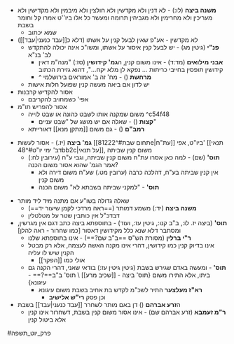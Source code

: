 * **משנה ביצה** (לו:) - לא דנין ולא מקדשין ולא חולצין ולא מיבמין ולא מקדישין ולא מעריכין ולא מחרימין ולא מגביהין תרומה ומעשר כל אלו ביו''ט אמרו קל וחומר בשבת
	* שמא יכתוב
* לא מקדשין - אע"פ שאין לבעל קנין על אשתו (דלא כ[[עבד כנעני|עבד]])
	* **פנ"י** (גיטין מג) - יש לבעל קנין איסור על אשתו, ומשו"כ אינה יכולה להתקדש לב' בנ"א
		* **אבני מילואים** (מד:ד) - אינו משום קנין, ה**גמ' קידושין** (סז:) "מנה"מ דאין קידושין תופסין בחייבי כריתות … נפקא לן מלא יקח…", דהוא גזירת הכתוב
		* ^ **מרחשת** () - מח' זה ב' אמוראים בירושלמי
	* יש לדון אם ביאה מעשה קנין שפועל חלות אישות
* אסור להקדיש קרבנות
	* אפי' כשמחויב להקריבם
* אסור להפריש תו"מ
	* משום שמקנה אותו לשבט כהונה או שבט לוייה ^c54f48
		* **קצות** () - שאלה אם יש מושג של "שבט עניים"
	* **רמב"ם** () - גם משום [[מתקן מנא]] דאורייתא
- **גמ' ביצה** (יז.) - אסור לעשות [[תחום שבת#^81222e|עת"ח]] ביו"ט, אפי' [[תנאי דב' ימי יו"ט#^48bb2c|על תנאי]], משום קנין שביתה
	* **תוס'** (שם) - למה כאן אסרו עת"ח משום קנין שביתה, וגבי ע"ח (עירובין לח:) אמר הגמ' שהוא אסור משום הכנה?
		* אין קנין שביתה בע"ח, דהלכה כרבה (ערובין מט.) שע"ח משום דירה ולא משום קנין
		* **תוס'** - "למקני שביתה בשבתא לא" משום הכנה
* שאלה גדולה בשו"ע אם מתנה מיד ליד מותר
	* **משנה ביצה** (יד:) משמע דמותר (==ראה מרדכי לקמן שיעור יד==)
	* דבדכ"ל אין כותבין שטר על מטלטלין
* **תוס'** (ביצה יז. לו:, ב"ב קנו:, גיטין עז:, ועוד) - בתוספתא ביצה כתב דגם אין מגרשין, ומסתבר דלא שנא כלל מקידושין דאסור \[כמו שחרור - ראה להלן\]
	* **ר"י ברלין** (מסורת הש"ס ==ב"ב שם?==) - אינו בתוספתא שלנו
	* אינו בדיוק קנין כמו קידושין, דהרי אינו מקנה האשה לעצמה, אלא רק מבטל הקנין שיש לו עליה
		* אולי כמו [[הפקר]]
	* **תוס'** - ומעשה באדם שגירש בשבת (גיטין גיטין עז:) בודאי שאני, דהרי הקנה גם ביתו, אלא התירו משום {תוס' ביצה - [[שכיב מרע]] \ תוס' ב"ב==?== - עיגונא}
		* **רא"ז מעלצער** התיר לשכ"מ לקדש בת אחיב בשבת משום עיגונא
			* וכן פסק **רי"ש אלישיב**
* ה**זרע אברהם** () דן באם מותר לשחרר [[עבד כנעני|עבד]] בשבת
	* **ר"מ זעמבא** (זרע אברהם שם) - אינו אסור משום קנין בשבת, דשחרור אינו קנין אלא ביטול קנין

#פרק_יוט_תשפה